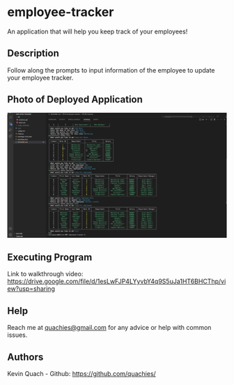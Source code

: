# employee-tracker
An application that will help you keep track of your employees!

## Description
Follow along the prompts to input information of the employee to update your employee tracker.

## Photo of Deployed Application
![my image](/images/employee-tracker%20console%20screenshot.png)

## Executing Program
Link to walkthrough video: https://drive.google.com/file/d/1esLwFJP4LYyvbY4q9S5uJa1HT6BHCThp/view?usp=sharing

## Help
Reach me at quachies@gmail.com for any advice or help with common issues.

## Authors
Kevin Quach - Github: https://github.com/quachies/